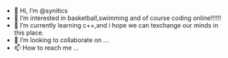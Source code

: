 - 👋 Hi, I’m @synitics
- 👀 I’m interested in basketball,swimming and of course coding online!!!!!!
- 🌱 I’m currently learning c++,and i hope we can texchange our minds in this place.
- 💞️ I’m looking to collaborate on ...
- 📫 How to reach me ...

<!---
synitics/synitics is a ✨ special ✨ repository because its `README.md` (this file) appears on your GitHub profile.
You can click the Preview link to take a look at your changes.
--->
